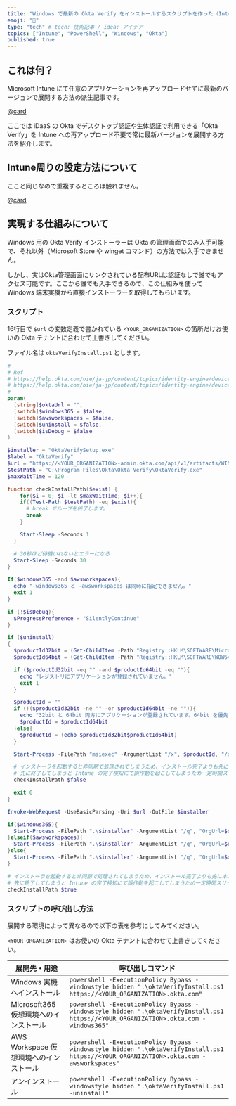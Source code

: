 ```yaml
---
title: "Windows で最新の Okta Verify をインストールするスクリプトを作った（Intuneの利用を想定）"
emoji: "📲"
type: "tech" # tech: 技術記事 / idea: アイデア
topics: ["Intune", "PowerShell", "Windows", "Okta"]
published: true
---
```


## これは何？

Microsoft Intune にて任意のアプリケーションを再アップロードせずに最新のバージョンで展開する方法の派生記事です。

@[card](https://zenn.dev/shimosyan/articles/2f34f66d1d5b9a)

ここでは iDaaS の Okta でデスクトップ認証や生体認証で利用できる「Okta Verify」を Intune への再アップロード不要で常に最新バージョンを展開する方法を紹介します。

## Intune周りの設定方法について

ここと同じなので重複するところは触れません。

@[card](https://zenn.dev/shimosyan/articles/2f34f66d1d5b9a)

## 実現する仕組みについて

Windows 用の Okta Verify インストーラーは Okta の管理画面でのみ入手可能で、それ以外（Microsoft Store や winget コマンド）の方法では入手できません。

しかし、実はOkta管理画面にリンクされている配布URLは認証なしで誰でもアクセス可能です。ここから誰でも入手できるので、この仕組みを使って Windows 端末実機から直接インストーラーを取得してもらいます。

### スクリプト

16行目で `$url` の変数定義で書かれている `<YOUR_ORGANIZATION>` の箇所だけお使いの Okta テナントに合わせて上書きしてください。

ファイル名は `oktaVerifyInstall.ps1` とします。

```powershell
#
# Ref
# https://help.okta.com/oie/ja-jp/content/topics/identity-engine/devices/ov-install-options-windows.htm
# https://help.okta.com/oie/ja-jp/content/topics/identity-engine/devices/ov-win-config-vdi.htm
#
param(
  [string]$oktaUrl = "",
  [switch]$windows365 = $false,
  [switch]$awsworkspaces = $false,
  [switch]$uninstall = $false,
  [switch]$isDebug = $false
)

$installer = "OktaVerifySetup.exe"
$label = "OktaVerify"
$url = "https://<YOUR_ORGANIZATION>-admin.okta.com/api/v1/artifacts/WINDOWS_OKTA_VERIFY/download?releaseChannel=GA"
$testPath = "C:\Program Files\Okta\Okta Verify\OktaVerify.exe"
$maxWaitTime = 120

function checkInstallPath($exist) {
	for($i = 0; $i -lt $maxWaitTime; $i++){
    if((Test-Path $testPath) -eq $exist){
      # break でループを終了します。
      break
    }

    Start-Sleep -Seconds 1
  }

  # 30秒ほど待機いれないとエラーになる
  Start-Sleep -Seconds 30
}

If($windows365 -and $awsworkspaces){
  echo "-windows365 と -awsworkspaces は同時に指定できません。"
  exit 1
}

if (!$isDebug){
  $ProgressPreference = "SilentlyContinue"
}

if ($uninstall)
{
  $productId32bit = (Get-ChildItem -Path "Registry::HKLM\SOFTWARE\Microsoft\Windows\CurrentVersion\Uninstall" | Get-ItemProperty | Where-Object DisplayName -like "$label*" | Select-Object -ExpandProperty PSChildName)
  $productId64bit = (Get-ChildItem -Path "Registry::HKLM\SOFTWARE\WOW6432Node\Microsoft\Windows\CurrentVersion\Uninstall" | Get-ItemProperty | Where-Object DisplayName -like "$label*" | Select-Object -ExpandProperty PSChildName)

  if ($productId32bit -eq "" -and $productId64bit -eq ""){
    echo "レジストリにアプリケーションが登録されていません。"
    exit 1
  }

  $productId = ""
  if (!($productId32bit -ne "" -or $productId64bit -ne "")){
    echo "32bit と 64bit 両方にアプリケーションが登録されています。64bit を優先します。"
    $productId = $productId64bit
  }else{
    $productId = (echo $productId32bit$productId64bit)
  }

  Start-Process -FilePath "msiexec" -ArgumentList "/x", $productId, "/qn"

  # インストーラを起動すると非同期で処理されてしまうため、インストール完了よりも先に本スクリプトが完了してしまう恐れがある
  # 先に終了してしまうと Intune の完了検知にて誤作動を起こしてしまうため一定時間スリープする
  checkInstallPath $false

  exit 0
}

Invoke-WebRequest -UseBasicParsing -Uri $url -OutFile $installer

if($windows365){
  Start-Process -FilePath ".\$installer" -ArgumentList "/q", "OrgUrl=$oktaUrl", "AuthenticatorOperationMode=VirtualDesktopStatic"
}elseif($awsworkspaces){
  Start-Process -FilePath ".\$installer" -ArgumentList "/q", "OrgUrl=$oktaUrl", "AuthenticatorOperationMode=VirtualDesktopLayered"
}else{
  Start-Process -FilePath ".\$installer" -ArgumentList "/q", "OrgUrl=$oktaUrl"
}

# インストーラを起動すると非同期で処理されてしまうため、インストール完了よりも先に本スクリプトが完了してしまう恐れがある
# 先に終了してしまうと Intune の完了検知にて誤作動を起こしてしまうため一定時間スリープする
checkInstallPath $true

```

### スクリプトの呼び出し方法

展開する環境によって異なるので以下の表を参考にしてみてください。

`<YOUR_ORGANIZATION>` はお使いの Okta テナントに合わせて上書きしてください。

|展開先・用途|呼び出しコマンド|
|---|---|
|Windows 実機へインストール|`powershell -ExecutionPolicy Bypass -windowstyle hidden ".\oktaVerifyInstall.ps1 https://<YOUR_ORGANIZATION>.okta.com"`|
|Microsoft365 仮想環境へのインストール|`powershell -ExecutionPolicy Bypass -windowstyle hidden ".\oktaVerifyInstall.ps1 https://<YOUR_ORGANIZATION>.okta.com -windows365"`|
|AWS Workspace 仮想環境へのインストール|`powershell -ExecutionPolicy Bypass -windowstyle hidden ".\oktaVerifyInstall.ps1 https://<YOUR_ORGANIZATION>.okta.com -awsworkspaces"`|
|アンインストール|`powershell -ExecutionPolicy Bypass -windowstyle hidden ".\oktaVerifyInstall.ps1 -uninstall"`|
